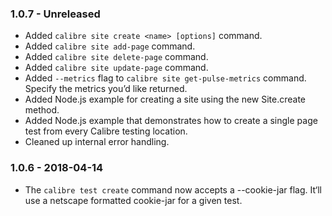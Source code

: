 ### 1.0.7 - Unreleased

* Added `calibre site create <name> [options]` command.
* Added `calibre site add-page` command.
* Added `calibre site delete-page` command.
* Added `calibre site update-page` command.
* Added `--metrics` flag to `calibre site get-pulse-metrics` command. Specify the metrics you’d like returned.
* Added Node.js example for creating a site using the new Site.create method.
* Added Node.js example that demonstrates how to create a single page test from every Calibre testing location.
* Cleaned up internal error handling.

### 1.0.6 - 2018-04-14

* The `calibre test create` command now accepts a --cookie-jar flag. It‘ll use a netscape formatted cookie-jar for a given test.
